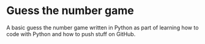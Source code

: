 # Guess the number game
A basic guess the number game written in Python as part of learning how to code with Python and how to push stuff on GitHub. 
